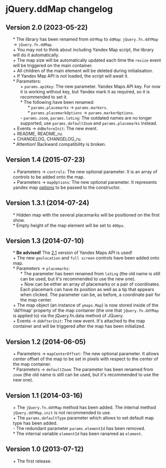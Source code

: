 # jQuery.ddMap changelog


## Version 2.0 (2023-05-22)
* \* The library has been renamed from `ddYMap` to `ddMap`: `jQuery.fn.ddYMap` → `jQuery.fn.ddMap`.
* \+ You may not to think about including Yandex Map script, the library will do it automatically.
* \+ The map size will be automatically updated each time the `resize` event will be triggered on the main container.
* \+ All children of the main element will be deleted during initialisation.
* \+ If Yandex Map API is not loaded, the script will await it.
* \* Parameters:
	* \+ `params.apiKey`: The new parameter. Yandex Maps API key. For now it is working without key, but Yandex mark it as required, so it is recommended to set it.
	* \* The following have been renamed:
		* \* `params.placemarks` → `params.markers`.
		* \* `params.placemarkOptions` → `params.markerOptions`.
	* \- `params.zoom`, `params.latLng`: The outdated names are no longer supported, use `params.defaultZoom` and `params.placemarks` instead.
* \+ Events → `ddBeforeInit`: The new event.
* \+ README, README_ru.
* \+ CHANGELOG, CHANGELOG_ru.
* \* Attention! Backward compatibility is broken.


## Version 1.4 (2015-07-23)
* \+ Parameters → `controls`: The new optional parameter. It is an array of controls to be added onto the map.
* \+ Parameters → `mapOptions`: The new optional parameter. It represents yandex map [options](https://tech.yandex.com/maps/doc/jsapi/2.1/ref/reference/Map-docpage/#param-options) to be passed to the constructor.


## Version 1.3.1 (2014-07-24)
* \* Hidden map with the several placemarks will be positioned on the first show.
* \* Empty height of the map element will be set to `400px`.


## Version 1.3 (2014-07-10)
* \* **Be advised!** The [2.1](http://api.yandex.ru/maps/api21.xml) version of Yandex Maps API is used!
* \+ The new `geolocation` and `full screen` controls have been added onto map.
* \* Parameters → `placemarks`:
	* \* The parameter has been renamed from `latLng` (the old name is still can be used, but it's recommended to use the new one).
	* \+ Now can be either an array of placemarks or a pair of coordinates. Each placemark can have its position as well as a tip that appears when clicked. The parameter can be, as before, a coordinate pair for the map center.
* \+ The map object (an instance of `ymaps.Map`) is now stored inside of the 'ddYmap' property of the map container (the one that `jQuery.fn.ddYMap` is applied to) via the jQuery.fn.data method of JQuery.
* \+ Events → `ddAfterInit`: The new event. It's attached to the map container and will be triggered after the map has been initialized.


## Version 1.2 (2014-06-05)
* \+ Parameters → `mapCenterOffset`: The new optional parameter. It allows center offset of the map to be set in pixels with respect to the center of the map container.
* \* Parameters → `defaultZoom`: The parameter has been renamed from `zoom` (the old name is still can be used, but it's recommended to use the new one).


## Version 1.1 (2014-03-16)
* \+ The `jQuery.fn.ddYMap` method has been added. The internal method `jQuery.ddYMap.init` is not recommended to use.
* \+ The `params.defaultType` parameter which allows to set default map type has been added.
* \- The redundant parameter `params.elementId` has been removed.
* \* The internal variable `elementId` has been ranamed as `element`.


## Version 1.0 (2013-07-12)
* \+ The first release.


<link rel="stylesheet" type="text/css" href="https://raw.githack.com/DivanDesign/CSS.ddMarkdown/master/style.min.css" />
<style>ul{list-style:none;}</style>
